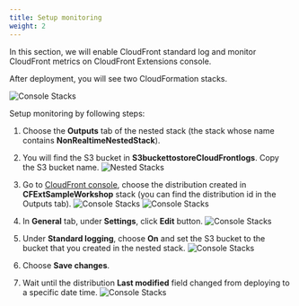 ```yaml
---
title: Setup monitoring 
weight: 2
---
```


In this section, we will enable CloudFront standard log and monitor CloudFront metrics on CloudFront Extensions console.

After deployment, you will see two CloudFormation stacks.

![Console Stacks](/images/console_stack.png)

Setup monitoring by following steps:

1. Choose the **Outputs** tab of the nested stack (the stack whose name contains **NonRealtimeNestedStack**).
2. You will find the S3 bucket in **S3buckettostoreCloudFrontlogs**. Copy the S3 bucket name.
   ![Nested Stacks](/images/nested_stack.png)
3. Go to [CloudFront console](https://us-east-1.console.aws.amazon.com/cloudfront/v3/home?region=us-east-1#/distributions), choose the distribution created in **CFExtSampleWorkshop** stack (you can find the distribution id in the Outputs tab).
  ![Console Stacks](/images/cf_dist_console.png)
  ![Console Stacks](/images/sample_stack_output.png)
  

4. In **General** tab, under **Settings**, click **Edit** button.
  ![Console Stacks](/images/cf_edit.png)

5. Under **Standard logging**, choose **On** and set the S3 bucket to the bucket that you created in the nested stack.
  ![Console Stacks](/images/turn_on_logging.png)

6. Choose **Save changes**.
7. Wait until the distribution **Last modified** field changed from deploying to a specific date time.
  ![Console Stacks](/images/last_modify.png)



